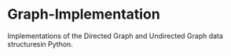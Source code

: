# Graph-Implementation
Implementations of the Directed Graph and Undirected Graph data structuresin Python.
